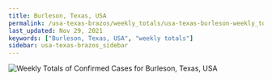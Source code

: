 ```yaml
---
title: Burleson, Texas, USA
permalink: /usa-texas-brazos/weekly_totals/usa-texas-burleson-weekly_totals.html
last_updated: Nov 29, 2021
keywords: ["Burleson, Texas, USA", "weekly totals"]
sidebar: usa-texas-brazos_sidebar
---
```


![Weekly Totals of Confirmed Cases for Burleson, Texas, USA](/covid_tracker/images/graphs/usa-texas-burleson-weekly_totals_graph.png)
